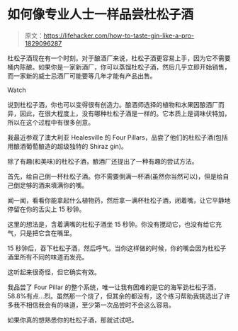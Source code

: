 # 如何像专业人士一样品尝杜松子酒

> 原文：<https://lifehacker.com/how-to-taste-gin-like-a-pro-1829096287>

杜松子酒现在有一个时刻。对于酿酒厂来说，杜松子酒更容易上手，因为它不需要桶内陈酿。如果你是一家新酒厂，你可以蒸馏杜松子酒，然后几乎立即开始销售，而一家新的威士忌酒厂可能要等几年才能有产品出售。

Watch

说到杜松子酒，你也可以变得很有创造力。酿酒师选择的植物和水果因酿酒厂而异，因此，在很大程度上，没有哪种杜松子酒是一样的。它本质上是调味伏特加，所以在这个过程中有很多创意。

我最近参观了澳大利亚 Healesville 的 Four Pillars，品尝了他们的杜松子酒(包括用酿酒葡萄酿造的超级独特的 Shiraz gin)。

除了有趣(和美味)的杜松子酒，酿酒厂还提出了一种有趣的尝试方法。

首先，给自己倒一杯杜松子酒。你不需要倒满一杯酒(虽然你当然可以)，但是给自己倒足够的酒来填满你的嘴。

闻一闻，看看你能拿起什么植物药，然后拿一满杯杜松子酒，闭着嘴，让它平静地停留在你的舌尖上 15 秒钟。

这里的想法是，含着满嘴的杜松子酒坐 15 秒钟。你没有搅动它，也没有给它充气，只是把它含在嘴里。

15 秒钟后，吞下杜松子酒，然后呼气。当你这样做的时候，你的嘴会因为杜松子酒里所有不同的味道而发亮。

这听起来很奇怪，但它确实有效。

我品尝了 Four Pillar 的整个系统，唯一让我有困难的是它的海军劲杜松子酒，58.8%有点…烈。虽然那一个烧了，但其余的都没有，这个练习帮助我挑选出了许多我不相信我会有的味道，至少第一次品尝时不会这么容易。

如果你真的想熟悉你的杜松子酒，那就试试吧。